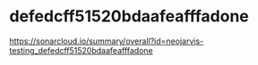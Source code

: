 # defedcff51520bdaafeafffadone
https://sonarcloud.io/summary/overall?id=neojarvis-testing_defedcff51520bdaafeafffadone
